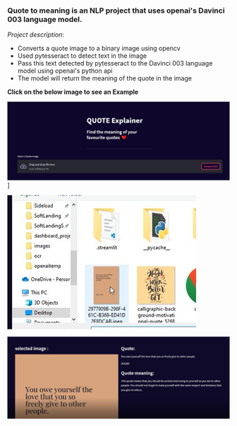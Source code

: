 ### Quote to meaning is an NLP project that uses openai's Davinci 003 language model.

*Project description*:
* Converts a quote image to a binary image using opencv
* Used pytesseract to detect text in the image 
* Pass this text detected by pytesseract to the Davinci 003 language model using openai's python api
* The model will return the meaning of the quote in the image

**Click on the below image to see an Example**

![](https://github.com/Nandusasikumar1/Quote-meaning-nlp/blob/main/appdemo2.JPG)]



![](https://github.com/Nandusasikumar1/Quote-meaning-nlp/blob/main/appdemo1.JPG)


![](https://github.com/Nandusasikumar1/Quote-meaning-nlp/blob/main/appdemo3.JPG)

